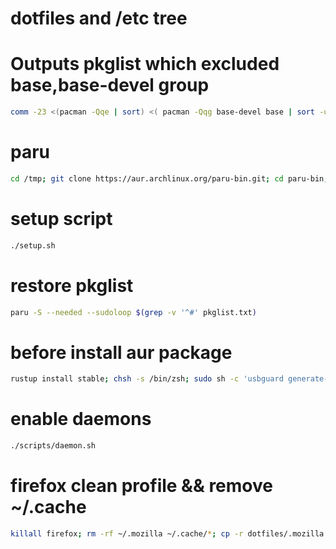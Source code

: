 # dotfiles and /etc tree

# Outputs pkglist which excluded base,base-devel group

```bash
comm -23 <(pacman -Qqe | sort) <( pacman -Qqg base-devel base | sort -u) > pkglist.txt
```

# paru

```bash
cd /tmp; git clone https://aur.archlinux.org/paru-bin.git; cd paru-bin; makepkg -si
```

# setup script

```bash
./setup.sh
```

# restore pkglist

```bash
paru -S --needed --sudoloop $(grep -v '^#' pkglist.txt)
```

# before install aur package

```bash
rustup install stable; chsh -s /bin/zsh; sudo sh -c 'usbguard generate-policy -PH > /etc/usbguard/rules.conf'; cd /tmp/config-artix; ./scripts/fix-permission-for-gnupg.sh
```

# enable daemons

```bash
./scripts/daemon.sh
```

# firefox clean profile && remove ~/.cache

```bash
killall firefox; rm -rf ~/.mozilla ~/.cache/*; cp -r dotfiles/.mozilla ~
```
